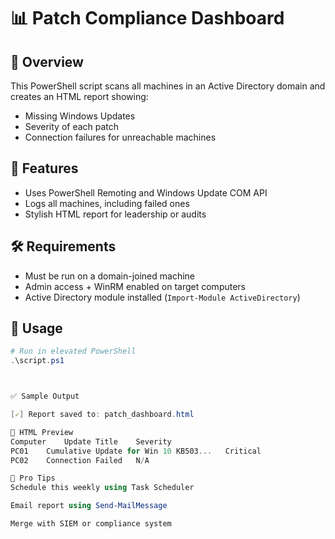 # 📊 Patch Compliance Dashboard

## 🚀 Overview
This PowerShell script scans all machines in an Active Directory domain and creates an HTML report showing:
- Missing Windows Updates
- Severity of each patch
- Connection failures for unreachable machines

## 🧩 Features
- Uses PowerShell Remoting and Windows Update COM API
- Logs all machines, including failed ones
- Stylish HTML report for leadership or audits

## 🛠️ Requirements
- Must be run on a domain-joined machine
- Admin access + WinRM enabled on target computers
- Active Directory module installed (`Import-Module ActiveDirectory`)

## 📄 Usage

```powershell
# Run in elevated PowerShell
.\script.ps1



✅ Sample Output

[✓] Report saved to: patch_dashboard.html

📂 HTML Preview
Computer	Update Title	Severity
PC01	Cumulative Update for Win 10 KB503...	Critical
PC02	Connection Failed	N/A

🧠 Pro Tips
Schedule this weekly using Task Scheduler

Email report using Send-MailMessage

Merge with SIEM or compliance system
